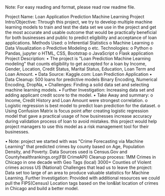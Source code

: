 Note: For easy reading and format, please read row readme file.

Project Name: Loan Application Prediction Machine Learning
Project Intro/Objective: 
Through this project, we try to develop multiple machine learning models to train and test the data set we use in the project and get the most accurate and usable outcome that would be practically beneficial for both businesses and public to predict eligibility and acceptance of loan applications.
Methods Used: 
o	Inferential Statistics
o	Machine Learning 
o	Data Visualization 
o	Predictive Modeling 
o	etc.
Technologies: 
o	Python 
o	Pandas, jupyter 
o	HTML, CSS, Bootstrap
o	 JavaScript
o	 Flask application
Project Description: 
•	The project is "Loan Prediction Machine Learning modeling" that counts eligibility to get accepted for a loan by Income, Gender, Location, Credit Status, Marital Status, Education, Loan Term and Loan Amount. 
•	Data Source: Kaggle.com: Loan Prediction Application 
•	Data Cleanup: 500 loans for predictive models Binary Encoding, Numerical Encoding, DropNa, 
•	Challenges: Finding a solid data set and selecting machine learning models. 
•	Further Investigation: Increasing data set and adding applicant credit score to the model.
•	Take Away and summary: 
o	Income, Credit History and Loan Amount were strongest correlation. 
o	Logistic regression is best model to predict loan prediction for the dataset. 
o	Using Confusion Matrix is focus point after creating logistic regression model that gave a practical usage of how businesses increase accuracy during validation process of loan to avoid mistakes. this project would help project managers to use this model as a risk management tool for their businesses.

•	Note: project we started with was "Crime Forecasting via Machine Learning" that predicted crimes by county based on Age, Population Density, and Poverty. Data Sources used is Census.Gov and Countyhealthrankings.org(FBI CrimeAPI) Cleanup process: 1MM Crimes in Chicago in one decade with Geo Tags (local) 3000+ Counties of Violent crimes across US (National) Challenges that lead us to leave the project: Data set too large of an area to produce valuable statistics for Machine Learning. Further Investigation: Provided with additional resources we could pull the FIPS(Census) Location tags based on the lon&lat location of crimes in Chicago and build a better model.
